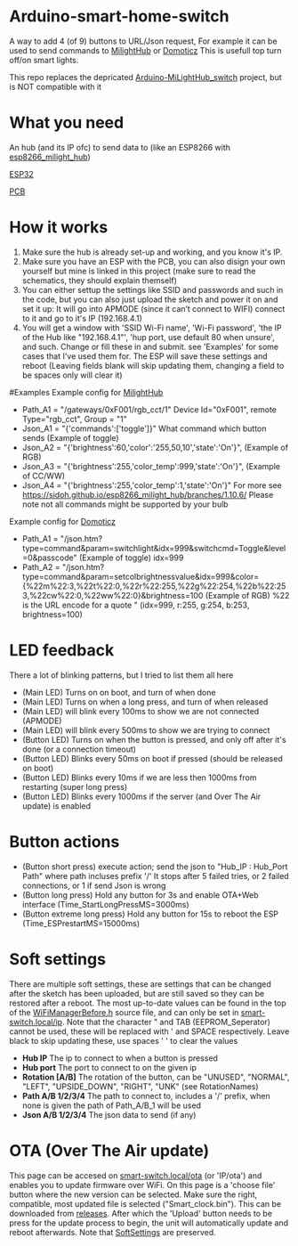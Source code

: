 # Arduino-smart-home-switch
A way to add 4 (of 9) buttons to URL/Json request,
For example it can be used to send commands to [MilightHub](https://github.com/sidoh/esp8266_milight_hub) or [Domoticz](https://www.domoticz.com/) This is usefull top turn off/on smart lights.

This repo replaces the depricated [Arduino-MiLightHub_switch](https://github.com/jellewie/Arduino-MiLightHub_switch) project, but is NOT compatible with it

# What you need
An hub (and its IP ofc) to send data to (like an ESP8266 with [esp8266_milight_hub](https://github.com/sidoh/esp8266_milight_hub))

[ESP32](https://dl.espressif.com/dl/package_esp32_index.json)

[PCB](https://easyeda.com/jellewietsma/smart-home-switch)

# How it works
1. Make sure the hub is already set-up and working, and you know it's IP.
2. Make sure you have an ESP with the PCB, you can also disign your own yourself but mine is linked in this project (make sure to read the schematics, they should explain themself)
3. You can either settup the settings like SSID and passwords and such in the code, but you can also just upload the sketch and power it on and set it up: It will go into APMODE (since it can’t connect to WIFI) connect to it and go to it's IP (192.168.4.1)
4. You will get a window with 'SSID Wi-Fi name', 'Wi-Fi password', 'the IP of the Hub like "192.168.4.1"', 'hup port, use default 80 when unsure', and such. Change or fill these in and submit. see 'Examples' for some cases that I've used them for. The ESP will save these settings and reboot (Leaving fields blank will skip updating them, changing a field to be spaces only will clear it)

#Examples 
Example config for [MilightHub](https://github.com/sidoh/esp8266_milight_hub)
- Path_A1  = "/gateways/0xF001/rgb_cct/1"                              Device Id="0xF001", remote Type="rgb_cct", Group = "1"
- Json_A1  = "{'commands':['toggle']}"                                 What command which button sends (Example of toggle)
- Json_A2  = "{'brightness':60,'color':'255,50,10','state':'On'}",     (Example of RGB)
- Json_A3  = "{'brightness':255,'color_temp':999,'state':'On'}",       (Example of CC/WW)
- Json_A4  = "{'brightness':255,'color_temp':1,'state':'On'}"          For more see https://sidoh.github.io/esp8266_milight_hub/branches/1.10.6/ Please note not all commands might be supported by your bulb
  
Example config for [Domoticz](https://www.domoticz.com/)
- Path_A1  = "/json.htm?type=command&param=switchlight&idx=999&switchcmd=Toggle&level=0&passcode"   (Example of toggle) idx=999
- Path_A2  = "/json.htm?type=command&param=setcolbrightnessvalue&idx=999&color={%22m%22:3,%22t%22:0,%22r%22:255,%22g%22:254,%22b%22:253,%22cw%22:0,%22ww%22:0}&brightness=100   (Example of RGB) %22 is the URL encode for a quote " (idx=999, r:255, g:254, b:253, brightness=100)

# LED feedback
There a lot of blinking patterns, but I tried to list them all here
- (Main LED) Turns on on boot, and turn of when done
- (Main LED) Turns on when a long press, and turn of when released
- (Main LED) will blink every 100ms to show we are not connected (APMODE)
- (Main LED) will blink every 500ms to show we are trying to connect
- (Button LED) Turns on when the button is pressed, and only off after it's done (or a connection timeout)
- (Button LED) Blinks every 50ms on boot if pressed (should be released on boot)
- (Button LED) Blinks every 10ms if we are less then 1000ms from restarting (super long press)
- (Button LED) Blinks every 1000ms if the server (and Over The Air update) is enabled

# Button actions
- (Button short press) execute action; send the json to "Hub_IP : Hub_Port Path" where path incluses prefix '/'
It stops after 5 failed tries, or 2 failed connections, or 1 if send Json is wrong
- (Button long press) Hold any button for 3s and enable OTA+Web interface (Time_StartLongPressMS=3000ms)
- (Button extreme long press) Hold any button for 15s to reboot the ESP (Time_ESPrestartMS=15000ms)

# Soft settings
There are multiple soft settings, these are settings that can be changed after the sketch has been uploaded, but are still saved so they can be restored after a reboot.
The most up-to-date values can be found in the top of the [WiFiManagerBefore.h](Arduino/WifiManager.h) source file, and can only be set in [smart-switch.local/ip](http://smart-switch.local/ip).
Note that the character " and TAB (EEPROM_Seperator) cannot be used, these will be replaced with ' and SPACE respectively. Leave black to skip updating these, use spaces ' ' to clear the values
- **Hub IP** The ip to connect to when a button is pressed
- **Hub port** The port to connect to on the given ip
- **Rotation [A/B]** The rotation of the button, can be "UNUSED", "NORMAL", "LEFT", "UPSIDE_DOWN", "RIGHT", "UNK" (see RotationNames)
- **Path A/B 1/2/3/4** The path to connect to, includes a '/' prefix, when none is given the path of Path_A/B_1 will be used
- **Json A/B 1/2/3/4** The json data to send (if any)

# OTA (Over The Air update)
This page can be accesed on [smart-switch.local/ota](http://smart-switch.local/ota) (or 'IP/ota') and enables you to update firmware over WiFi.
On this page is a 'choose file' button where the new version can be selected. Make sure the right, compatible, most updated file is selected ("Smart_clock.bin"). This can be downloaded from [releases](https://github.com/jellewie/Arduino-smart-home-switch/releases). 
After which the 'Upload' button needs to be press for the update process to begin, the unit will automatically update and reboot afterwards.
Note that [SoftSettings](#soft-settings) are preserved.